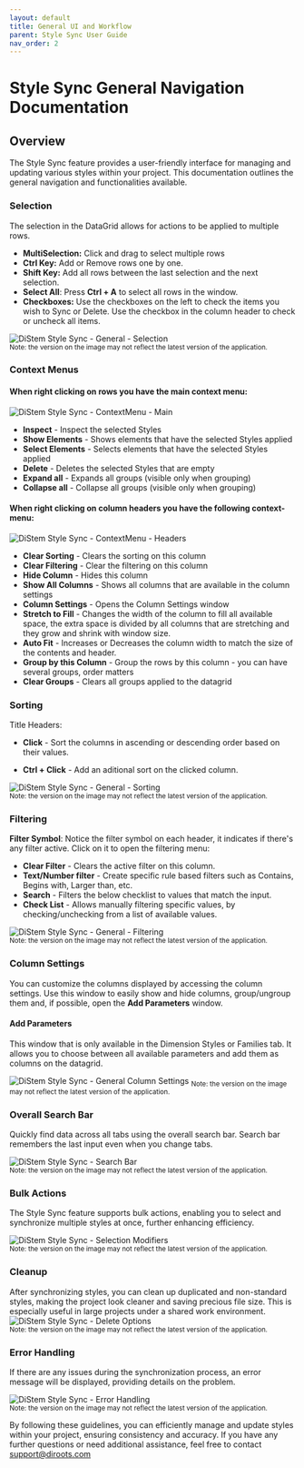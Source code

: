 ```yaml
---
layout: default
title: General UI and Workflow
parent: Style Sync User Guide
nav_order: 2
---
```


# Style Sync General Navigation Documentation

##  Overview

The Style Sync feature provides a user-friendly interface for managing and updating various styles within your project. This documentation outlines the general navigation and functionalities available.

###  Selection

The selection in the DataGrid allows for actions to be applied to multiple rows. 

- **MultiSelection:** Click and drag to select multiple rows
- **Ctrl Key:** Add or Remove rows one by one.
- **Shift Key:** Add all rows between the last selection and the next selection.
- **Select All**: Press **Ctrl + A** to select all rows in the window.
- **Checkboxes:** Use the checkboxes on the left to check the items you wish to Sync or Delete. Use the checkbox in the column header to check or uncheck all items.

![DiStem Style Sync - General - Selection](../../../assets\images\StyleSync\DS_SS_General_Selection.GIF)  
<sub>Note: the version on the image may not reflect the latest version of the application.</sub>

###  Context Menus

#### When right clicking on rows you have the main context menu:

![DiStem Style Sync - ContextMenu - Main](../../../assets\images\StyleSync\SS-ContextMenu-Main.png)

- **Inspect** - Inspect the selected Styles
- **Show Elements** - Shows elements that have the selected Styles applied
- **Select Elements** - Selects elements that have the selected Styles applied
- **Delete** - Deletes the selected Styles that are empty
- **Expand all** - Expands all groups (visible only when grouping) 
- **Collapse all** - Collapse all groups (visible only when grouping) 


#### When right clicking on column headers you have the following context-menu:

![DiStem Style Sync - ContextMenu - Headers](../../../assets\images\StyleSync\SS-ContextMenu-Headers.png)

- **Clear Sorting** - Clears the sorting on this column
- **Clear Filtering** - Clear the filtering on this column
- **Hide Column** - Hides this column
- **Show All Columns** - Shows all columns that are available in the column settings
- **Column Settings** - Opens the Column Settings window
- **Stretch to Fill** - Changes the width of the column to fill all available space, the extra space is divided by all columns that are stretching and they grow and shrink with window size.
- **Auto Fit** - Increases or Decreases the column width to match the size of the contents and header.
- **Group by this Column** - Group the rows by this column - you can have several groups, order matters
- **Clear Groups** - Clears all groups applied to the datagrid

###  Sorting

Title Headers: 
- **Click** - Sort the columns in ascending or descending order based on their values.

- **Ctrl + Click** - Add an aditional sort on the clicked column.

![DiStem Style Sync - General - Sorting](../../../assets\images\StyleSync\DS_SS_General_Sorting.GIF)  
<sub>Note: the version on the image may not reflect the latest version of the application.</sub>


###  Filtering

**Filter Symbol**: Notice the filter symbol on each header, it indicates if there's any filter active. Click on it to open the filtering menu:
-  **Clear Filter** - Clears the active filter on this column.
- **Text/Number filter** - Create specific rule based filters such as Contains, Begins with, Larger than, etc.
- **Search** - Filters the below checklist to values that match the input.
- **Check List** - Allows manually filtering specific values, by checking/unchecking from a list of available values.


![DiStem Style Sync - General - Filtering](../../../assets\images\StyleSync\DS_SS_General_Filtering.GIF)  
<sub>Note: the version on the image may not reflect the latest version of the application.</sub>


###  Column Settings
You can customize the columns displayed by accessing the column settings. Use this window to easily show and hide columns, group/ungroup them and, if possible, open the **Add Parameters** window.

####  Add Parameters
This window that is only available in the Dimension Styles or Families tab. It allows you to choose between all available parameters and add them as columns on the datagrid.

![DiStem Style Sync - General Column Settings](../../../assets\images\StyleSync\DS_SS_General_ColumnSettingsGrouping.gif)
<sub>Note: the version on the image may not reflect the latest version of the application.</sub>


###  Overall Search Bar
Quickly find data across all tabs using the overall search bar. Search bar remembers the last input even when you change tabs.

![DiStem Style Sync - Search Bar](../../../assets\images\StyleSync\DS_SS_General_SearchBar.gif)  
<sub>Note: the version on the image may not reflect the latest version of the application.</sub>

###  Bulk Actions
The Style Sync feature supports bulk actions, enabling you to select and synchronize multiple styles at once, further enhancing efficiency.

![DiStem Style Sync - Selection Modifiers](../../../assets\images\StyleSync\DS_SS_General_BulkActions.gif)  
<sub>Note: the version on the image may not reflect the latest version of the application.</sub>

###  Cleanup
After synchronizing styles, you can clean up duplicated and non-standard styles, making the project look cleaner and saving precious file size. This is especially useful in large projects under a shared work environment.
![DiStem Style Sync - Delete Options](../../../assets\images\StyleSync\DS_SS_General_DeleteOptions.gif)  
<sub>Note: the version on the image may not reflect the latest version of the application.</sub>

###  Error Handling
If there are any issues during the synchronization process, an error message will be displayed, providing details on the problem.

![DiStem Style Sync - Error Handling](../../../assets\images\StyleSync\DS_SS_General_ErrorHandling.gif)  
<sub>Note: the version on the image may not reflect the latest version of the application.</sub>

By following these guidelines, you can efficiently manage and update styles within your project, ensuring consistency and accuracy. If you have any further questions or need additional assistance, feel free to contact support@diroots.com